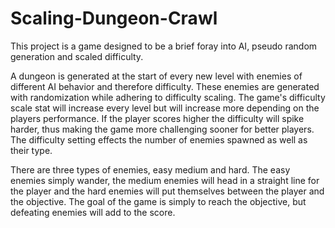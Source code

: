 # Scaling-Dungeon-Crawl

This project is a game designed to be a brief foray into AI, pseudo random generation and scaled difficulty.

A dungeon is generated at the start of every new level with enemies of different AI behavior and therefore difficulty. These enemies are generated with randomization while adhering to difficulty scaling. The game's difficulty scale stat will increase every level but will increase more depending on the players performance. If the player scores higher the difficulty will spike harder, thus making the game more challenging sooner for better players. The difficulty setting effects the number of enemies spawned as well as their type.

There are three types of enemies, easy medium and hard. The easy enemies simply wander, the medium enemies will head in a straight line for the player and the hard enemies will put themselves between the player and the objective. The goal of the game is simply to reach the objective, but defeating enemies will add to the score.

